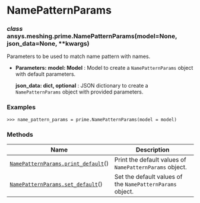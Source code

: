 # NamePatternParams



### *class* ansys.meshing.prime.NamePatternParams(model=None, json_data=None, \*\*kwargs)

Parameters to be used to match name pattern with names.

* **Parameters:**
  **model: Model**
  : Model to create a `NamePatternParams` object with default parameters.

  **json_data: dict, optional**
  : JSON dictionary to create a `NamePatternParams` object with provided parameters.

### Examples

```pycon
>>> name_pattern_params = prime.NamePatternParams(model = model)
```

<!-- !! processed by numpydoc !! -->

### Methods

| Name | Description |
|-----------------------------------------------------------------------------------------------------------------------------------------------------|-----------------------------------------------------------|
| [`NamePatternParams.print_default`](ansys.meshing.prime.NamePatternParams.print_default.md#ansys.meshing.prime.NamePatternParams.print_default)()   | Print the default values of `NamePatternParams` object.   |
| [`NamePatternParams.set_default`](ansys.meshing.prime.NamePatternParams.set_default.md#ansys.meshing.prime.NamePatternParams.set_default)()         | Set the default values of the `NamePatternParams` object. |

